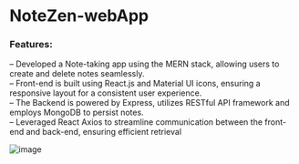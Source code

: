 # NoteZen-webApp

### **Features:**

– Developed a Note-taking app using the MERN stack, allowing users to create and delete notes seamlessly.  
– Front-end is built using React.js and Material UI icons, ensuring a responsive layout for a consistent user experience.  
– The Backend is powered by Express, utilizes RESTful API framework and employs MongoDB to persist notes.  
– Leveraged React Axios to streamline communication between the front-end and back-end, ensuring efficient retrieval  

![image](https://github.com/SunnyK9325/NoteZen-webApp/assets/95949944/11acd388-0603-465d-9c8c-0b28480b06ae)

